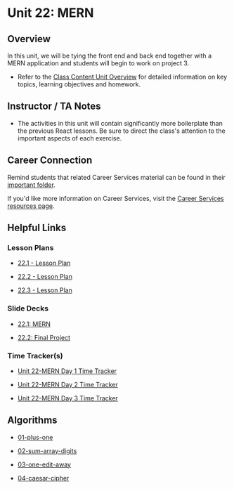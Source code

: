 # Unit 22: MERN

## Overview

In this unit, we will be tying the front end and back end together with a MERN application and students will begin to work on project 3.

  * Refer to the [Class Content Unit Overview](../../../01-Class-Content/22-MERN/README.md) for detailed information on key topics, learning objectives and homework.

## Instructor / TA Notes

* The activities in this unit will contain significantly more boilerplate than the previous React lessons. Be sure to direct the class's attention to the important aspects of each exercise.

## Career Connection
Remind students that related Career Services material can be found in their [important folder](../../../01-Class-Content/22-MERN/04-Important/CAREER-CONNECTION.md).

If you'd like more information on Career Services, visit the [Career Services resources page](https://mycareerspot.org/).

## Helpful Links

### Lesson Plans

  * [22.1 - Lesson Plan](01-Day_MERN/22.1-LESSON-PLAN.md)

  * [22.2 - Lesson Plan](02-Day_Intro-Project-3/22.2-LESSON-PLAN.md)

  * [22.3 - Lesson Plan](03-Day_React-Project-3/22.3-LESSON-PLAN.md)

### Slide Decks

  * [22.1: MERN](https://docs.google.com/presentation/d/1pTDZ37jFNFVHDa6v9qxRHr_CtKVWj0WOJ2O5p_ZlDEY/edit?usp=sharing)

  * [22.2: Final Project](https://docs.google.com/presentation/d/1ulUf1lCaj4sH1K7ym8sZL1IOuvHDeiwbe_NAOBqhwE8/edit?usp=sharing)

### Time Tracker(s)

  * [Unit 22-MERN Day 1 Time Tracker](https://docs.google.com/spreadsheets/d/1Qm57-Qog5yLsRSi7_9u-DhN3dkbNZiqQDv9f7ga9KcE/edit?usp=sharing)

  * [Unit 22-MERN Day 2 Time Tracker](https://docs.google.com/spreadsheets/d/1nMYaCRVlwwzrXGESZLnLo5gI9ZmjGF8BUMpLcUeSCC0/edit?usp=sharing)

  * [Unit 22-MERN Day 3 Time Tracker](https://docs.google.com/spreadsheets/d/1Mbc793dllqCJxl6_lrtIEG0YckCePxwHr-Z3H7n7T7Y/edit?usp=sharing)

## Algorithms

  * [01-plus-one](../../../01-Class-Content/22-MERN/03-Algorithms/01-plus-one)

  * [02-sum-array-digits](../../../01-Class-Content/22-MERN/03-Algorithms/02-sum-array-digits)

  * [03-one-edit-away](../../../01-Class-Content/22-MERN/03-Algorithms/03-one-edit-away)

  * [04-caesar-cipher](../../../01-Class-Content/22-MERN/03-Algorithms/04-caesar-cipher)